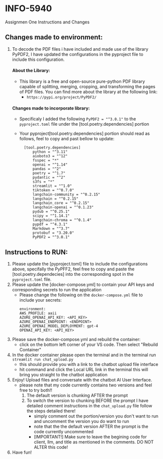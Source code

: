 # INFO-5940
Assignmen One Instructions and Changes

## Changes made to environment:
1. To decode the PDF files i have included and made use of the library PyPDF2, I have updated the configurations in the pyproject file to include this configuration.
    #### About the Library: 
    - This library is a free and open-source pure-python PDF library capable of splitting, merging, cropping, and transforming the pages of PDF files. You can find more about the library at the following link:
        - `https://pypi.org/project/PyPDF2/`
    #### Changes made to incorporate library: 
    -  Specificaly I added the following `PyPDF2 = "^3.0.1"` to the `pyproject.toml` file under the [tool.poetry.dependencies]  portion
    - Your pyproject[tool.poetry.dependencies]  portion should read as follows, feel to copy and past bellow to update:

    
            [tool.poetry.dependencies]
                python = "^3.11"
                aioboto3 = "^12"
                fsspec = "*"
                openai = "^1.14"
                pandas = "^2"
                poetry = "^1.7"
                pydantic = "^2"
                s3fs = "*"
                streamlit = "^1.0"
                tiktoken = "^0.7.0"
                langchain-community = "^0.2.15"
                langchain = "^0.2.15"
                langchain_core = "^0.2.15"
                langchain-openai = "^0.1.23"
                pydub = "^0.25.1"
                scipy = "^1.14.1"
                langchain-chroma = "^0.1.4"
                pypdf = "^4.3.1"
                Markdown = "^3.7"
                protobuf = "3.20.0"
                PyPDF2 = "^3.0.1"

        
## Instructions to RUN:
1. Please update the [pyproject.toml] file to include the configurations above, specifally the PyPFF2, feel free to copy and paste the [tool.poetry.dependecies] into the corresponding spot in the `pyproject.toml` file.
1. Please update the [docker-compose.yml] to contain your API keys and corresponding secrets to run the application
    - Please change the following on the `docker-compose.yml` file to include your secrets: 
        ```
        environment:
        AWS_PROFILE: aaii
        AZURE_OPENAI_API_KEY: <API_KEY>
        AZURE_OPENAI_ENDPOINT: <ENDPOINT>
        AZURE_OPENAI_MODEL_DEPLOYMENT: gpt-4
        OPENAI_API_KEY: <API_KEY>

2. Please save the docker-compose.yml and rebuild the container: 
    - click on the bottom left corner of your VS code. Then select "Rebuild Container"
3. In the docker container please open the terminal and in the terminal run `streamlit run chat_upload.py`
    - this should provide you with a link to the chatbot upload file interface
    - hit command and click the Local URL link in the terminal this will bring you straight to the chatbot application
4. Enjoy! Upload files and conversate with the chatbot AI User Interface.
    - please note that my code currently contains two versions and feel free to try both!!
        1. The default version is chunking AFTER the prompt
        2. To switch the version to chunking BEFORE the prompt I have detailed comment instructions in the `chat_upload.py` file follow the steps detailed there!
            - simply comment out the portion/version you don't want to run and uncomment the version you do want to run
            - note that the the default version AFTER the prompt is the code currently uncommented
            - [IMPORTANT!] Make sure to leave the begining code for client, llm, and title as mentioned in the comments. DO NOT ALTER this code!
5. Have fun! 

